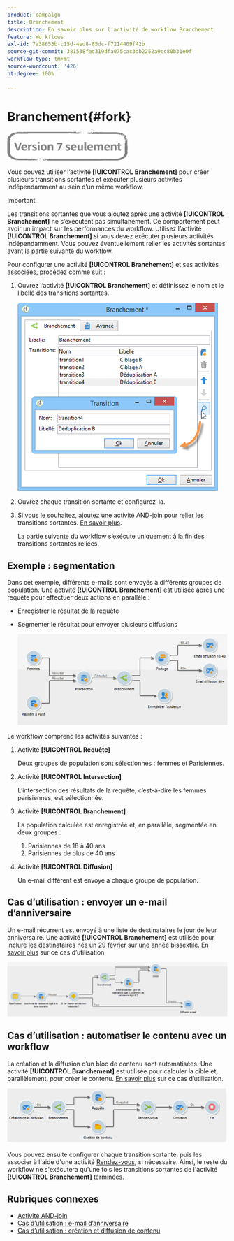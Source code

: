 ```yaml
---
product: campaign
title: Branchement
description: En savoir plus sur l'activité de workflow Branchement
feature: Workflows
exl-id: 7a38653b-c15d-4ed8-85dc-f7214409f42b
source-git-commit: 381538fac319dfa075cac3db2252a9cc80b31e0f
workflow-type: tm+mt
source-wordcount: '426'
ht-degree: 100%

---
```


# Branchement{#fork}

![](../../assets/v7-only.svg)

Vous pouvez utiliser l’activité **[!UICONTROL Branchement]** pour créer plusieurs transitions sortantes et exécuter plusieurs activités indépendamment au sein d’un même workflow.

>[!IMPORTANT]
>
>Les transitions sortantes que vous ajoutez après une activité **[!UICONTROL Branchement]** ne s’exécutent pas simultanément. Ce comportement peut avoir un impact sur les performances du workflow. Utilisez l’activité **[!UICONTROL Branchement]** si vous devez exécuter plusieurs activités indépendamment. Vous pouvez éventuellement relier les activités sortantes avant la partie suivante du workflow.

Pour configurer une activité **[!UICONTROL Branchement]** et ses activités associées, procédez comme suit :

1. Ouvrez l’activité **[!UICONTROL Branchement]** et définissez le nom et le libellé des transitions sortantes.

   ![](assets/s_user_segmentation_fork.png)

1. Ouvrez chaque transition sortante et configurez-la.
1. Si vous le souhaitez, ajoutez une activité AND-join pour relier les transitions sortantes. [En savoir plus](and-join.md).

   La partie suivante du workflow s’exécute uniquement à la fin des transitions sortantes reliées.

## Exemple : segmentation

Dans cet exemple, différents e-mails sont envoyés à différents groupes de population. Une activité **[!UICONTROL Branchement]** est utilisée après une requête pour effectuer deux actions en parallèle :

* Enregistrer le résultat de la requête
* Segmenter le résultat pour envoyer plusieurs diffusions

   ![L’activité branchement suit l’intersection de deux requêtes et précède une activité de mise à jour de liste et de partage.](assets/wkf_fork_example.png)

Le workflow comprend les activités suivantes :

1. Activité **[!UICONTROL Requête]**

   Deux groupes de population sont sélectionnés : femmes et Parisiennes.

1. Activité **[!UICONTROL Intersection]**

   L’intersection des résultats de la requête, c’est-à-dire les femmes parisiennes, est sélectionnée.

1. Activité **[!UICONTROL Branchement]**

   La population calculée est enregistrée et, en parallèle, segmentée en deux groupes :

   1. Parisiennes de 18 à 40 ans
   1. Parisiennes de plus de 40 ans

1. Activité **[!UICONTROL Diffusion]**

   Un e-mail différent est envoyé à chaque groupe de population.

## Cas d’utilisation : envoyer un e-mail d’anniversaire

Un e-mail récurrent est envoyé à une liste de destinataires le jour de leur anniversaire. Une activité **[!UICONTROL Branchement]** est utilisée pour inclure les destinataires nés un 29 février sur une année bissextile. [En savoir plus](sending-a-birthday-email.md) sur ce cas d’utilisation.

![L’activité branchement suit une activité de test et précède deux activités de requête.](assets/birthday-workflow_usecase_1.png)

## Cas d’utilisation : automatiser le contenu avec un workflow

La création et la diffusion d’un bloc de contenu sont automatisées. Une activité **[!UICONTROL Branchement]** est utilisée pour calculer la cible et, parallèlement, pour créer le contenu. [En savoir plus](../../delivery/using/automating-via-workflows.md#creating-the-delivery-and-its-content) sur ce cas d’utilisation.

![L’activité branchement suit une activité de diffusion et précède une activité de requête et une activité de gestion de contenu, toutes deux reliées par une activité AND-join.](../../delivery/using/assets/d_ncs_content_workflow10.png)

Vous pouvez ensuite configurer chaque transition sortante, puis les associer à l&#39;aide d&#39;une activité [Rendez-vous](and-join.md), si nécessaire. Ainsi, le reste du workflow ne s&#39;exécutera qu&#39;une fois les transitions sortantes de l&#39;activité **[!UICONTROL Branchement]** terminées.

## Rubriques connexes

* [Activité AND-join](and-join.md)
* [Cas d’utilisation : e-mail d’anniversaire](sending-a-birthday-email.md)
* [Cas d’utilisation : création et diffusion de contenu](../../delivery/using/automating-via-workflows.md#creating-the-delivery-and-its-content)